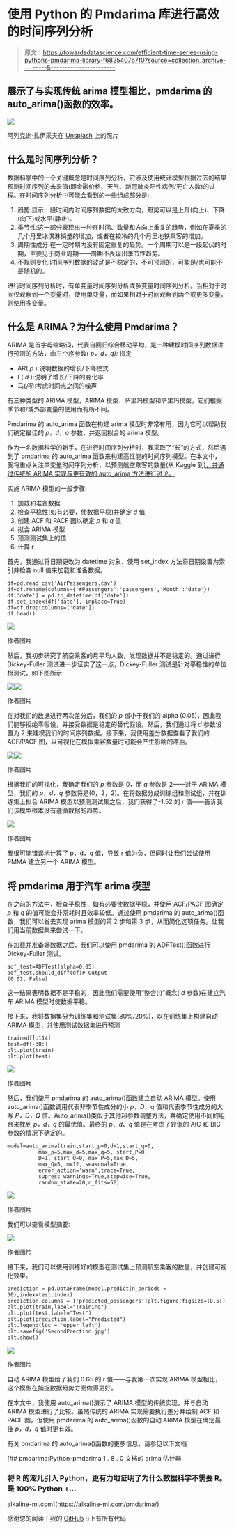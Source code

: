 # 使用 Python 的 Pmdarima 库进行高效的时间序列分析

> 原文：<https://towardsdatascience.com/efficient-time-series-using-pythons-pmdarima-library-f6825407b7f0?source=collection_archive---------5----------------------->

## 展示了与实现传统 arima 模型相比，pmdarima 的 auto_arima()函数的效率。

![](img/4c30af298e959ef89c96d18c2f2ae755.png)

阿列克谢·扎伊采夫在 [Unsplash](https://unsplash.com/s/photos/airline-passengers?utm_source=unsplash&utm_medium=referral&utm_content=creditCopyText) 上的照片

## 什么是时间序列分析？

数据科学中的一个关键概念是时间序列分析，它涉及使用统计模型根据过去的结果预测时间序列的未来值(即金融价格、天气、新冠肺炎阳性病例/死亡人数)的过程。在时间序列分析中可能会看到的一些组成部分是:

1.  趋势:显示一段时间内时间序列数据的大致方向，趋势可以是上升(向上)、下降(向下)或水平(静止)。
2.  季节性:这一部分表现出一种在时间、数量和方向上重复的趋势，例如在夏季的几个月里冰淇淋销量的增加，或者在较冷的几个月里地铁乘客的增加。
3.  周期性成分:在一定时期内没有固定重复的趋势。一个周期可以是一段起伏的时期，主要见于商业周期——周期不表现出季节性趋势。
4.  不规则变化:时间序列数据的波动是不稳定的，不可预测的，可能是/也可能不是随机的。

进行时间序列分析时，有单变量时间序列分析或多变量时间序列分析。当相对于时间仅观察到一个变量时，使用单变量，而如果相对于时间观察到两个或更多变量，则使用多变量。

## 什么是 ARIMA？为什么使用 Pmdarima？

ARIMA 是首字母缩略词，代表自回归综合移动平均，是一种建模时间序列数据进行预测的方法，由三个序参数( *p，d，q):* 指定

*   AR( *p* ):说明数据的增长/下降模式
*   I ( *d* ):说明了增长/下降的变化率
*   马(*问*):考虑时间点之间的噪声

有三种类型的 ARIMA 模型，ARIMA 模型、萨里玛模型和萨里玛模型，它们根据季节和/或外部变量的使用而有所不同。

Pmdarima 的 auto_arima 函数在构建 arima 模型时非常有用，因为它可以帮助我们确定最佳的 *p，d，q* 参数，并返回拟合的 arima 模型。

作为一名数据科学的新手，在进行时间序列分析时，我采取了“长”的方式，然后遇到了 pmdarima 的 auto_arima 函数来构建高性能的时间序列模型。在本文中，我将重点关注单变量时间序列分析，以预测航空乘客的数量(从 Kaggle 到[)，并通过传统的 ARIMA 实现与更有效的 auto_arima 方法进行讨论。](https://www.kaggle.com/rakannimer/air-passengers)

实施 ARIMA 模型的一般步骤:

1.  加载和准备数据
2.  检查平稳性(如有必要，使数据平稳)并确定 *d* 值
3.  创建 ACF 和 PACF 图以确定 *p* 和 *q* 值
4.  拟合 ARIMA 模型
5.  预测测试集上的值
6.  计算 r

首先，我通过将日期更改为 datetime 对象、使用 set_index 方法将日期设置为索引并检查 null 值来加载和准备数据。

```
df=pd.read_csv('AirPassengers.csv')
df=df.rename(columns={'#Passengers':'passengers','Month':'date'})
df['date'] = pd.to_datetime(df['date'])
df.set_index(df['date'], inplace=True)
df=df.drop(columns=['date'])
df.head()
```

![](img/39d8c6321302546404ec6adf9ca8d3a2.png)

作者图片

然后，我初步研究了航空乘客的月平均人数，发现数据并不是稳定的。通过进行 Dickey-Fuller 测试进一步证实了这一点，Dickey-Fuller 测试是针对平稳性的单位根测试，如下图所示:

![](img/f404bd161d0c4a032c5b246a9cbabd49.png)![](img/38e892359df6313ab520fc8bbd38e7db.png)

作者图片

在对我们的数据进行两次差分后，我们的 *p 值*小于我们的 alpha (0.05)，因此我们能够拒绝零假设，并接受数据是稳定的替代假设。然后，我们通过将 *d* 参数设置为 2 来建模我们的时间序列数据。接下来，我使用差分数据查看了我们的 ACF/PACF 图，以可视化在模拟乘客数量时可能会产生影响的滞后。

![](img/fd6fa456a64e033c5bacaa264959c4a0.png)![](img/56a827b72303c5194ffea8b3f24d7031.png)

作者图片

根据我们的可视化，我确定我们的 *p* 参数是 0，而 *q* 参数是 2——对于 ARIMA 模型，我们的 *p，d，q* 参数将是(0，2，2)。在将数据分成训练组和测试组，并在训练集上拟合 ARIMA 模型以预测测试集之后，我们获得了-1.52 的 r 值——告诉我们该模型根本没有遵循数据的趋势。

![](img/a1f81ef4813c34191e64ecf02e440d2d.png)

作者图片

我很可能错误地计算了 p，d，q 值，导致 r 值为负，但同时让我们尝试使用 PMMA 建立另一个 ARIMA 模型。

## 将 pmdarima 用于汽车 arima 模型

在之前的方法中，检查平稳性，如有必要使数据平稳，并使用 ACF/PACF 图确定 *p* 和 *q* 的值可能会非常耗时且效率较低。通过使用 pmdarima 的 auto_arima()函数，我们可以省去实现 arima 模型的第 2 步和第 3 步，从而简化这项任务。让我们用当前数据集来尝试一下。

在加载并准备好数据之后，我们可以使用 pmdarima 的 ADFTest()函数进行 Dickey-Fuller 测试。

```
adf_test=ADFTest(alpha=0.05)
adf_test.should_diff(df)# Output
(0.01, False)
```

这一结果表明数据不是平稳的，因此我们需要使用“整合(I)”概念( *d* 参数)在建立汽车 ARIMA 模型时使数据平稳。

接下来，我将数据集分为训练集和测试集(80%/20%)，以在训练集上构建自动 ARIMA 模型，并使用测试数据集进行预测

```
train=df[:114]
test=df[-30:]
plt.plot(train)
plt.plot(test)
```

![](img/0423596e826e0999c89e0ca1df5a3c2f.png)

作者图片

然后，我们使用 pmdarima 的 auto_arima()函数建立自动 ARIMA 模型。使用 auto_arima()函数调用代表非季节性成分的小 *p，D，q* 值和代表季节性成分的大写 *P，D，Q* 值。Auto_arima()类似于其他超参数调整方法，并确定使用不同的组合来找到 *p，d，q* 的最优值。最终的 *p、d、q* 值是在考虑了较低的 AIC 和 BIC 参数的情况下确定的。

```
model=auto_arima(train,start_p=0,d=1,start_q=0,
          max_p=5,max_d=5,max_q=5, start_P=0,
          D=1, start_Q=0, max_P=5,max_D=5,
          max_Q=5, m=12, seasonal=True,
          error_action='warn',trace=True,
          supress_warnings=True,stepwise=True,
          random_state=20,n_fits=50)
```

![](img/aff190a3efc24f4dfd64249417364dbd.png)

作者图片

我们可以查看模型摘要:

![](img/d106330f9fe40521c6d491cb21b4bf68.png)

作者图片

接下来，我们可以使用训练好的模型在测试集上预测航空乘客的数量，并创建可视化效果。

```
prediction = pd.DataFrame(model.predict(n_periods = 30),index=test.index)
prediction.columns = ['predicted_passengers']plt.figure(figsize=(8,5))
plt.plot(train,label="Training")
plt.plot(test,label="Test")
plt.plot(prediction,label="Predicted")
plt.legend(loc = 'upper left')
plt.savefig('SecondPrection.jpg')
plt.show()
```

![](img/9769cd4d4e84afe23accdb69dd63b31d.png)

作者图片

自动 ARIMA 模型给了我们 0.65 的 r 值——与我第一次实现 ARIMA 模型相比，这个模型在捕捉数据趋势方面做得更好。

在本文中，我使用 auto_arima()演示了 ARIMA 模型的传统实现，并与自动 ARIMA 模型进行了比较。虽然传统的 ARIMA 实现需要执行差分并绘制 ACF 和 PACF 图，但使用 pmdarima 的 auto_arima()函数的自动 ARIMA 模型在确定最佳 *p，d，q* 值时更有效。

有关 pmdarima 的 auto_arima()函数的更多信息，请参见以下文档

 [## pmdarima:Python-pmdarima 1 . 8 . 0 文档的 arima 估计器

### 将 R 的宠儿引入 Python，更有力地证明了为什么数据科学不需要 R。是 100% Python +…

alkaline-ml.com](https://alkaline-ml.com/pmdarima/) 

感谢您的阅读！我的 [GitHub](https://github.com/mkosaka1/AirPassengers_TimeSeries) :)上有所有代码